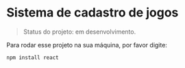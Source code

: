 <h1>Sistema de cadastro de jogos</h1>

>Status do projeto: em desenvolvimento.

Para rodar esse projeto na sua máquina, por favor digite:

```
npm install react
```
